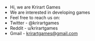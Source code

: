 - Hi, we are Krirart Games
- We are interested in developing games
- Feel free to reach us on:
- Twitter - @krirartgames
- Reddit - u/krirartgames
- Gmail - krirartgames@gmail.com

<!---
KrirartGames/KrirartGames is a ✨ special ✨ repository because its `README.md` (this file) appears on your GitHub profile.
You can click the Preview link to take a look at your changes.
--->
